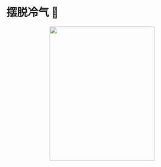 # 摆脱冷气 💪

<div align=center><img width=276 height=352 src="https://jiangbao-1258001083.cos.ap-shanghai.myqcloud.com/%E9%B2%81%E8%BF%85%E7%82%AC%E7%81%AB.jpg" /></div>


